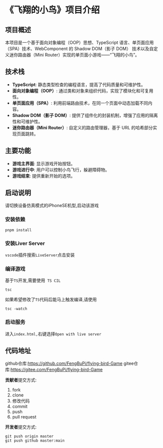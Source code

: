 # 《飞翔的小鸟》项目介绍

## 项目概述

本项目是一个基于面向对象编程（OOP）思想、TypeScript 语言、单页面应用（SPA）技术、WebComponent 的 Shadow DOM（影子 DOM） 技术以及自定义迷你路由器（Mini Router）实现的单页面小游戏——“飞翔的小鸟”。

## 技术栈

- **TypeScript**: 静态类型检查的编程语言，提高了代码质量和可维护性。
- **面向对象编程（OOP）**: 通过类和对象来组织代码，实现了模块化和可复用性。
- **单页面应用（SPA）**: 利用前端路由技术，在同一个页面中动态加载不同内容。
- **Shadow DOM（影子 DOM）**: 提供了组件化的封装机制，增强了应用的隔离性和可维护性。
- **迷你路由器（Mini Router）**: 自定义的路由管理器，基于 URL 的哈希部分实现页面跳转。

## 主要功能

- **游戏主界面**: 显示游戏开始按钮。
- **游戏进行中**: 用户可以控制小鸟飞行，躲避障碍物。
- **游戏结束**: 提供重新开始的选项。

## 启动说明
请切换设备仿真模式的iPhoneSE机型,启动该游戏
### 安装依赖

```
pnpm install
```

### 安装Liver Server

`vscode`插件搜索`LiveServer`点击安装

### 编译游戏

基于`TS`开发,需要使用` TS CIL`

```
tsc
```

如果希望修改了`TS`代码后能马上触发编译,请使用

```
tsc -watch
```

### 启动服务

进入`index.html,`右键选择`Open with live server`

## 代码地址
github仓库:https://github.com/FengBuPi/flying-bird-Game
gitee仓库:https://gitee.com/FengBuPi/flying-bird-Game

**贡献者**提交方式:
1. fork
2. clone
3. 修改代码
4. commit
5. push
6. pull request

**开发者**提交方式:
```
git push origin master
git push github master:main
```